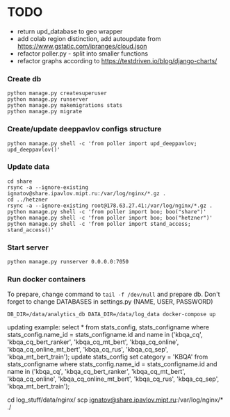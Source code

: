 # TODO
- return upd_database to geo wrapper
- add colab region distinction, add autoupdate from https://www.gstatic.com/ipranges/cloud.json
- refactor poller.py - split into smaller functions
- refactor graphs according to https://testdriven.io/blog/django-charts/

### Create db

```commandline
python manage.py createsuperuser
python manage.py runserver
python manage.py makemigrations stats
python manage.py migrate
```

### Create/update deeppavlov configs structure

```commandline
python manage.py shell -c 'from poller import upd_deeppavlov; upd_deeppavlov()'
```

### Update data

```commandline
cd share
rsync -a --ignore-existing ignatov@share.ipavlov.mipt.ru:/var/log/nginx/*.gz .
cd ../hetzner
rsync -a --ignore-existing root@178.63.27.41:/var/log/nginx/*.gz .
python manage.py shell -c 'from poller import boo; boo("share")'
python manage.py shell -c 'from poller import boo; boo("hetzner")'
python manage.py shell -c 'from poller import stand_access; stand_access()'
```

### Start server
```commandline
python manage.py runserver 0.0.0.0:7050
```



### Run docker containers

To prepare, change command to `tail -f /dev/null` and prepare db. Don't forget to change DATABASES in settings.py
(NAME, USER, PASSWORD)

```commandline
DB_DIR=/data/analytics_db DATA_DIR=/data/log_data docker-compose up
```

updating example:
select * from stats_config, stats_configname where stats_config.name_id = stats_configname.id and name in ('kbqa_cq', 'kbqa_cq_bert_ranker', 'kbqa_cq_mt_bert', 'kbqa_cq_online', 'kbqa_cq_online_mt_bert', 'kbqa_cq_rus', 'kbqa_cq_sep', 'kbqa_mt_bert_train');
update stats_config set category = 'KBQA' from stats_configname where stats_config.name_id = stats_configname.id and name in ('kbqa_cq', 'kbqa_cq_bert_ranker', 'kbqa_cq_mt_bert', 'kbqa_cq_online', 'kbqa_cq_online_mt_bert', 'kbqa_cq_rus', 'kbqa_cq_sep', 'kbqa_mt_bert_train');

cd log_stuff/data/nginx/
scp ignatov@share.ipavlov.mipt.ru:/var/log/nginx/* ./

